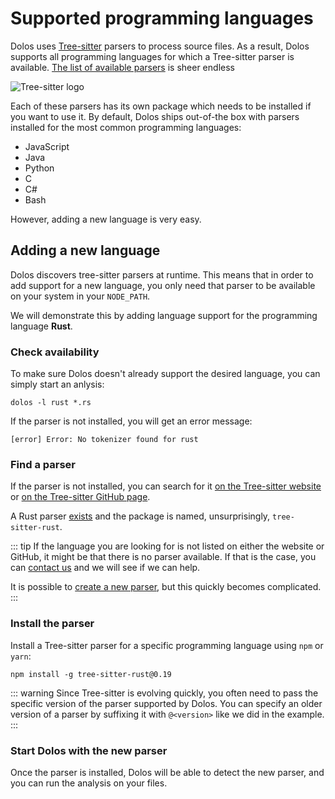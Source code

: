 # Supported programming languages

Dolos uses [Tree-sitter](https://tree-sitter.github.io/tree-sitter/) parsers to
process source files. As a result, Dolos supports all programming languages for
which a Tree-sitter parser is available.
[The list of available parsers](https://tree-sitter.github.io/tree-sitter/#available-parsers) 
is sheer endless

![Tree-sitter logo](https://tree-sitter.github.io/tree-sitter/assets/images/tree-sitter-small.png)

Each of these parsers has its own package which needs to be installed if you want
to use it. By default, Dolos ships out-of-the box with parsers installed for the
most common programming languages:
- JavaScript
- Java
- Python
- C
- C#
- Bash

However, adding a new language is very easy.

## Adding a new language

Dolos discovers tree-sitter parsers at runtime. This means that in order to add
support for a new language, you only need that parser to be available on your
system in your `NODE_PATH`.

We will demonstrate this by adding language support for the programming language **Rust**.

### Check availability

To make sure Dolos doesn't already support the desired language, you can simply start
an anlysis:

```shell
dolos -l rust *.rs
```

If the parser is not installed, you will get an error message:
```
[error] Error: No tokenizer found for rust
```

### Find a parser

If the parser is not installed, you can search for it [on the Tree-sitter website](https://tree-sitter.github.io/tree-sitter/#available-parsers)
or [on the Tree-sitter GitHub page](https://github.com/tree-sitter).

A Rust parser [exists](https://github.com/tree-sitter/tree-sitter-rust) and the package is named, unsurprisingly, `tree-sitter-rust`.

::: tip
If the language you are looking for is not listed on either the website or GitHub, it might be that there is no parser available.
If that is the case, you can [contact us](mailto:dodona@ugent.be) and we will see if we can help.

It is possible to [create a new parser](https://tree-sitter.github.io/tree-sitter/creating-parsers), but this quickly becomes complicated. 
:::

### Install the parser

Install a Tree-sitter parser for a specific programming language using `npm` or `yarn`:
```shell
npm install -g tree-sitter-rust@0.19
```

::: warning
Since Tree-sitter is evolving quickly, you often need to pass the specific version
of the parser supported by Dolos. You can specify an older version of a parser by
suffixing it with `@<version>` like we did in the example.
:::

### Start Dolos with the new parser

Once the parser is installed, Dolos will be able to detect the new parser, and you
can run the analysis on your files.